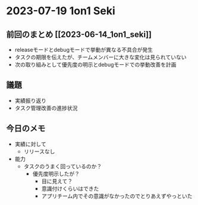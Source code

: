 # 2023-07-19 1on1 Seki

## 前回のまとめ [[2023-06-14_1on1_seki]]

- releaseモードとdebugモードで挙動が異なる不具合が発生
- タスクの期限を伝えたが、チームメンバーに大きな変化は見られていない
- 次の取り組みとして優先度の明示とdebugモードでの挙動改善を計画

## 議題

- 実績振り返り
- タスク管理改善の進捗状況

## 今日のメモ

- 実績に対して
  - リリースなし
- 能力
  - タスクのうまく回っているのか？
    - 優先度明示したが？
      - 目に見えて？
      - 意識付けくらいはできた
      - アプリチーム内でその意識がなかったのでとりあえずやっといた